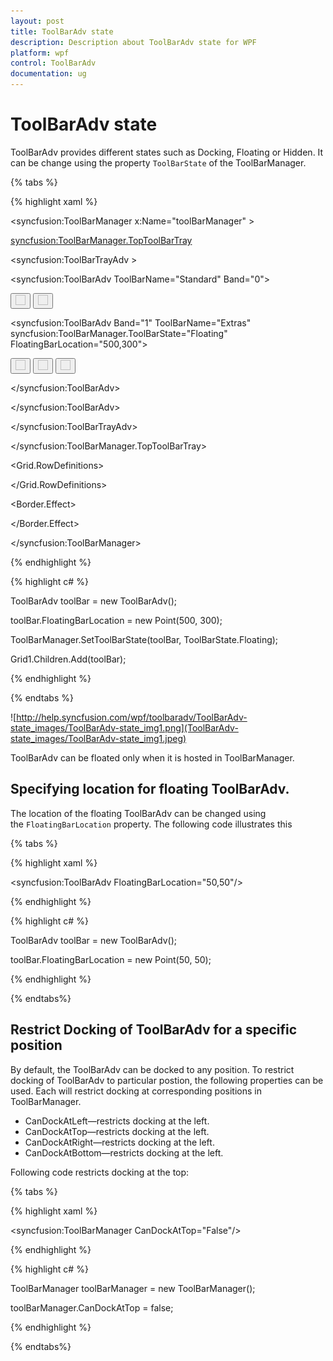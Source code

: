 ```yaml
---
layout: post
title: ToolBarAdv state
description: Description about ToolBarAdv state for WPF
platform: wpf
control: ToolBarAdv
documentation: ug
---
```

# ToolBarAdv state

ToolBarAdv provides different states such as Docking, Floating or Hidden. It can be change using the property `ToolBarState` of the ToolBarManager. 

{% tabs %}

{% highlight xaml %}

<syncfusion:ToolBarManager x:Name="toolBarManager" >

<syncfusion:ToolBarManager.TopToolBarTray>

<syncfusion:ToolBarTrayAdv >

<syncfusion:ToolBarAdv ToolBarName="Standard" Band="0">

<Button syncfusion:ToolBarAdv.Label="New Document" syncfusion:ToolBarAdv.Icon="Images/NewDocumentHS.png">

<Image Source="Images/NewDocumentHS.png" Width="16" Height="16"/>

</Button>

<Button syncfusion:ToolBarAdv.Label="Open Document" syncfusion:ToolBarAdv.Icon="Images/openHS.png">

<Image Source="Images/openHS.png" Width="16" Height="16"/>

</Button>

<syncfusion:ToolBarAdv Band="1" ToolBarName="Extras" syncfusion:ToolBarManager.ToolBarState="Floating"  FloatingBarLocation="500,300">

<Button syncfusion:ToolBarAdv.Label="Insert Picture" syncfusion:ToolBarAdv.Icon="Images/InsertPictureHS.png">

<Image Source="Images/InsertPictureHS.png" Width="16" Height="16"/>

</Button>

<Button syncfusion:ToolBarAdv.Label="Insert Hyperlink" syncfusion:ToolBarAdv.Icon="Images/InsertHyperlinkHS.png">

<Image Source="Images/InsertHyperlinkHS.png" Width="16" Height="16"/>

</Button>

<Button syncfusion:ToolBarAdv.Label="Insert Table" syncfusion:ToolBarAdv.Icon="Images/TableHS.png">

<Image Source="Images/TableHS.png" Width="16" Height="16"/>

</Button>

</syncfusion:ToolBarAdv>

</syncfusion:ToolBarAdv>

</syncfusion:ToolBarTrayAdv>

</syncfusion:ToolBarManager.TopToolBarTray>

<Grid >

<Grid.RowDefinitions>

<RowDefinition Height="*"/>

<RowDefinition Height="Auto"/>

</Grid.RowDefinitions>

<ScrollViewer >

<Grid Margin="20">

<Border CornerRadius="2" Background="Black" Opacity="0.3" Width="600" Height="700">

<Border.Effect>

<BlurEffect Radius="15"/>

</Border.Effect>

</Border>

<RichTextBox Width="600" Height="700" Padding="20"></RichTextBox>

</Grid>

</ScrollViewer>

</Grid>

</syncfusion:ToolBarManager>



{% endhighlight %}

{% highlight c# %}


ToolBarAdv toolBar = new ToolBarAdv(); 

toolBar.FloatingBarLocation = new Point(500, 300); 

ToolBarManager.SetToolBarState(toolBar, ToolBarState.Floating);

Grid1.Children.Add(toolBar);



{% endhighlight %}

{% endtabs %}

![http://help.syncfusion.com/wpf/toolbaradv/ToolBarAdv-state_images/ToolBarAdv-state_img1.png](ToolBarAdv-state_images/ToolBarAdv-state_img1.jpeg)


ToolBarAdv can be floated only when it is hosted in ToolBarManager.

## Specifying location for floating ToolBarAdv.

The location of the floating ToolBarAdv can be changed using the `FloatingBarLocation` property. The following code illustrates this

{% tabs %}

{% highlight xaml %}

<syncfusion:ToolBarAdv FloatingBarLocation="50,50"/>



{% endhighlight %}

{% highlight c# %}


ToolBarAdv toolBar = new ToolBarAdv();

toolBar.FloatingBarLocation = new Point(50, 50);



{% endhighlight %}

{% endtabs%}

## Restrict Docking of ToolBarAdv for a specific position

By default, the ToolBarAdv can be docked to any position. To restrict docking of ToolBarAdv to particular postion, the following properties can be used. Each will restrict docking at corresponding positions in ToolBarManager.

* CanDockAtLeft—restricts docking at the left.
* CanDockAtTop—restricts docking at the left.
* CanDockAtRight—restricts docking at the left.
* CanDockAtBottom—restricts docking at the left.

Following code restricts docking at the top:

{% tabs %}

{% highlight xaml %}

<syncfusion:ToolBarManager CanDockAtTop="False"/>



{% endhighlight %}

{% highlight c# %}

ToolBarManager toolBarManager = new ToolBarManager(); 

toolBarManager.CanDockAtTop = false;



{% endhighlight %}

{% endtabs%}